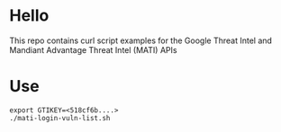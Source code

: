 # Hello
This repo contains curl script examples for the Google Threat Intel and Mandiant Advantage Threat Intel (MATI) APIs

# Use
```
export GTIKEY=<518cf6b....>
./mati-login-vuln-list.sh
```
